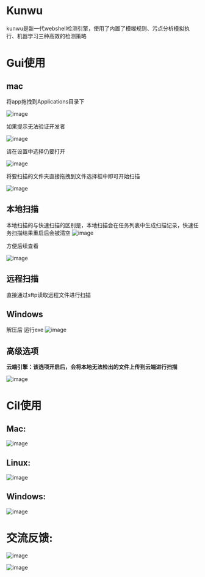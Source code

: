 # Kunwu

kunwu是新一代webshell检测引擎，使用了内置了模糊规则、污点分析模拟执行、机器学习三种高效的检测策略

# Gui使用

## mac

将app拖拽到Applications目录下

![image](https://github.com/kunwu2023/kunwu/assets/131849947/3dc40a5e-8ef8-4452-a04b-fafdeab20c9e)

如果提示无法验证开发者

![image](https://github.com/kunwu2023/kunwu/assets/131849947/494fe0ad-b474-4480-9d31-4aba7503482f)

请在设置中选择仍要打开

![image](https://github.com/kunwu2023/kunwu/assets/131849947/e834aa87-e3ff-429d-858a-1bb24a68b212)

将要扫描的文件夹直接拖拽到文件选择框中即可开始扫描

![image](https://github.com/kunwu2023/kunwu/assets/131849947/083351e2-6139-49eb-9c56-883ee2797612)



## 本地扫描

本地扫描的与快速扫描的区别是，本地扫描会在任务列表中生成扫描记录，快速任务扫描结果重启后会被清空
![image](https://github.com/kunwu2023/kunwu/assets/131849947/d7faacb6-8dce-4bb2-ac4d-5a08f8fa80d5)

方便后续查看

![image](https://github.com/kunwu2023/kunwu/assets/131849947/c49f7cd6-36e3-4c85-90a5-22909758c7eb)



## 远程扫描

直接通过sftp读取远程文件进行扫描

## Windows

解压后 运行exe
![image](https://github.com/kunwu2023/kunwu/assets/131849947/c22d5e78-30ff-44b3-9047-3119aa7cde2b)





## 高级选项

**云端引擎：该选项开启后，会将本地无法检出的文件上传到云端进行扫描**

![image](https://github.com/kunwu2023/kunwu/assets/131849947/6fd3d257-87c5-452f-8a53-63a0f016d3bb)

# Cil使用

## Mac:

![image](https://github.com/kunwu2023/kunwu/assets/131849947/a9744b0a-f3d2-4b6d-977e-09664006315a)

## Linux:

![image](https://github.com/kunwu2023/kunwu/assets/131849947/002daae6-f86e-4643-b4e5-bdb09ecb3178)

## Windows:

![image](https://github.com/kunwu2023/kunwu/assets/131849947/7045a0e8-bf60-4eb4-b97b-34dda2c62ec5)


# 交流反馈:

![image](https://github.com/kunwu2023/kunwu/assets/131849947/f734a4b1-d46b-4c82-931b-4e5534e05805)

![image](https://github.com/kunwu2023/kunwu/assets/131849947/67bf7658-5c2a-4fe7-91ad-92cc37ccdb3a)

